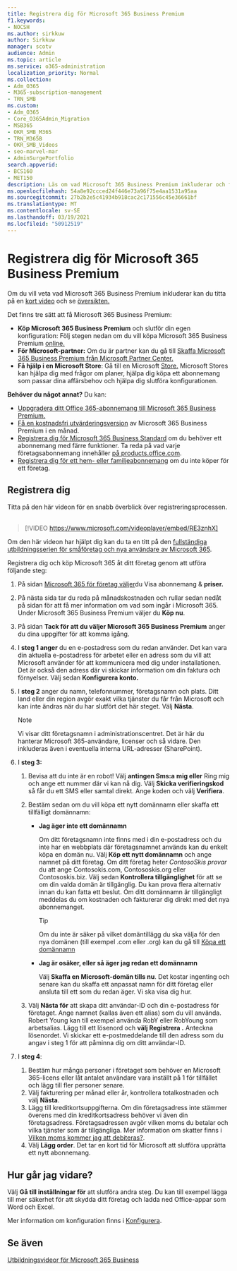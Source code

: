 ```yaml
---
title: Registrera dig för Microsoft 365 Business Premium
f1.keywords:
- NOCSH
ms.author: sirkkuw
author: Sirkkuw
manager: scotv
audience: Admin
ms.topic: article
ms.service: o365-administration
localization_priority: Normal
ms.collection:
- Adm_O365
- M365-subscription-management
- TRN_SMB
ms.custom:
- Adm_O365
- Core_O365Admin_Migration
- MSB365
- OKR_SMB_M365
- TRN_M365B
- OKR_SMB_Videos
- seo-marvel-mar
- AdminSurgePortfolio
search.appverid:
- BCS160
- MET150
description: Läs om vad Microsoft 365 Business Premium inkluderar och få stegvisa instruktioner för hur du registrerar dig för Microsoft 365 Business Premium.
ms.openlocfilehash: 54a8e92ccced24f446e73a96f75e4aa1531a95aa
ms.sourcegitcommit: 27b2b2e5c41934b918cac2c171556c45e36661bf
ms.translationtype: MT
ms.contentlocale: sv-SE
ms.lasthandoff: 03/19/2021
ms.locfileid: "50912519"
---
```

# <a name="sign-up-for-microsoft-365-business-premium"></a>Registrera dig för Microsoft 365 Business Premium

Om du vill veta vad Microsoft 365 Business Premium inkluderar kan du titta på en [kort video](../business-video/what-is-microsoft-365.md) och se [översikten.](microsoft-365-business-overview.md)

Det finns tre sätt att få Microsoft 365 Business Premium:
- **Köp Microsoft 365 Business Premium** och slutför din egen konfiguration: Följ stegen nedan om du vill köpa Microsoft 365 Business Premium [online.](#sign-up-steps)
- **För Microsoft-partner:** Om du är partner kan du gå till [Skaffa Microsoft 365 Business Premium från Microsoft Partner Center.](get-microsoft-365-business.md)
- **Få hjälp i en Microsoft Store**: Gå till en Microsoft [Store.](https://go.microsoft.com/fwlink/?linkid=2109652) Microsoft Stores kan hjälpa dig med frågor om planer, hjälpa dig köpa ett abonnemang som passar dina affärsbehov och hjälpa dig slutföra konfigurationen.

**Behöver du något annat?** Du kan:
- [Uppgradera ditt Office 365-abonnemang till Microsoft 365 Business Premium.](migrate-to-microsoft-365-business.md)
- [Få en kostnadsfri utvärderingsversion](https://go.microsoft.com/fwlink/p/?linkid=2102309) av Microsoft 365 Business Premium i en månad.
- [Registrera dig för Microsoft 365 Business Standard](https://go.microsoft.com/fwlink/p/?LinkID=510935) om du behöver ett abonnemang med färre funktioner. Ta reda på vad varje företagsabonnemang innehåller [på products.office.com](https://go.microsoft.com/fwlink/?linkid=2109397).
- [Registrera dig för ett hem- eller familjeabonnemang](https://go.microsoft.com/fwlink/?linkid=2109398) om du inte köper för ett företag. 

## <a name="sign-up-steps"></a>Registrera dig

Titta på den här videon för en snabb överblick över registreringsprocessen.<br><br>

> [!VIDEO https://www.microsoft.com/videoplayer/embed/RE3znhX] 

Om den här videon har hjälpt dig kan du ta en titt på den [fullständiga utbildningsserien för småföretag och nya användare av Microsoft 365](https://support.microsoft.com/office/6ab4bbcd-79cf-4000-a0bd-d42ce4d12816).

Registrera dig och köp Microsoft 365 åt ditt företag genom att utföra följande steg:

1. På sidan [Microsoft 365 för företag väljer](https://go.microsoft.com/fwlink/?linkid=2109654)du Visa abonnemang & **priser.** 
2. På nästa sida tar du reda på månadskostnaden och rullar sedan nedåt på sidan för att få mer information om vad som ingår i Microsoft 365. Under Microsoft 365 Business Premium väljer du **Köp nu**.
3. På sidan **Tack för att du väljer Microsoft 365 Business Premium** anger du dina uppgifter för att komma igång.
4. I **steg 1 anger** du en e-postadress som du redan använder. Det kan vara din aktuella e-postadress för arbetet eller en adress som du vill att Microsoft använder för att kommunicera med dig under installationen. Det är också den adress där vi skickar information om din faktura och förnyelser. Välj sedan **Konfigurera konto.**
5. I **steg 2** anger du namn, telefonnummer, företagsnamn och plats. Ditt land eller din region avgör exakt vilka tjänster du får från Microsoft och kan inte ändras när du har slutfört det här steget. Välj **Nästa**.
    > [!NOTE]
    > Vi visar ditt företagsnamn i administrationscentret. Det är här du hanterar Microsoft 365-användare, licenser och så vidare. Den inkluderas även i eventuella interna URL-adresser (SharePoint).
6. I **steg 3:**

    1. Bevisa att du inte är en robot! Välj **antingen Sms:a** **mig eller** Ring mig och ange ett nummer där vi kan nå dig. Välj **Skicka verifieringskod** så får du ett SMS eller samtal direkt. Ange koden och välj **Verifiera**.
    2. Bestäm sedan om du vill köpa ett nytt domännamn eller skaffa ett tillfälligt domännamn:

        - **Jag äger inte ett domännamn** 
        
            Om ditt företagsnamn inte finns med i din e-postadress och du inte har en webbplats där företagsnamnet används kan du enkelt köpa en domän nu. Välj **Köp ett nytt domännamn** och ange namnet på ditt företag. Om ditt företag heter *ContosoSkis provar* du att ange Contosokis.com, Contososkis.org eller Contososkis.biz. Välj sedan **Kontrollera tillgänglighet** för att se om din valda domän är tillgänglig. Du kan prova flera alternativ innan du kan fatta ett beslut. Om ditt domännamn är tillgängligt meddelas du om kostnaden och fakturerar dig direkt med det nya abonnemanget. 
       
            > [!TIP]
            > Om du inte är säker på vilket domäntillägg du ska välja för den nya domänen (till exempel .com eller .org) kan du gå till [Köpa ett domännamn](../admin/get-help-with-domains/buy-a-domain-name.md)
        
        - **Jag är osäker, eller så äger jag redan ett domännamn** 
        
             Välj **Skaffa en Microsoft-domän tills nu**. Det kostar ingenting och senare kan du skaffa ett anpassat namn för ditt företag eller ansluta till ett som du redan äger. Vi ska visa dig hur.

    3. Välj **Nästa för** att skapa ditt användar-ID och din e-postadress för företaget. Ange namnet (kallas även ett alias) som du vill använda. Robert Young kan till exempel använda RobY eller RobYoung som arbetsalias. Lägg till ett lösenord och **välj Registrera .** Anteckna lösenordet. Vi skickar ett e-postmeddelande till den adress som du angav i steg 1 för att påminna dig om ditt användar-ID.
7. I **steg 4**: 

    1. Bestäm hur många personer i företaget som behöver en  Microsoft 365-licens eller låt antalet användare vara inställt på 1 för tillfället och lägg till fler personer senare. 
    2. Välj fakturering per månad eller år, kontrollera totalkostnaden och välj **Nästa**. 
    3. Lägg till kreditkortsuppgifterna. Om din företagsadress inte stämmer överens med din kreditkortsadress behöver vi även din företagsadress. Företagsadressen avgör vilken moms du betalar och vilka tjänster som är tillgängliga. Mer information om skatter finns i [Vilken moms kommer jag att debiteras?](../commerce/billing-and-payments/tax-information.md).
    4. Välj **Lägg order**. Det tar en kort tid för Microsoft att slutföra upprätta ett nytt abonnemang.

## <a name="whats-next"></a>Hur går jag vidare?

Välj **Gå till inställningar för** att slutföra andra steg. Du kan till exempel lägga till mer säkerhet för att skydda ditt företag och ladda ned Office-appar som Word och Excel.

Mer information om konfiguration finns i [Konfigurera](set-up.md).

## <a name="see-also"></a>Se även

[Utbildningsvideor för Microsoft 365 Business](https://support.microsoft.com/office/6ab4bbcd-79cf-4000-a0bd-d42ce4d12816)